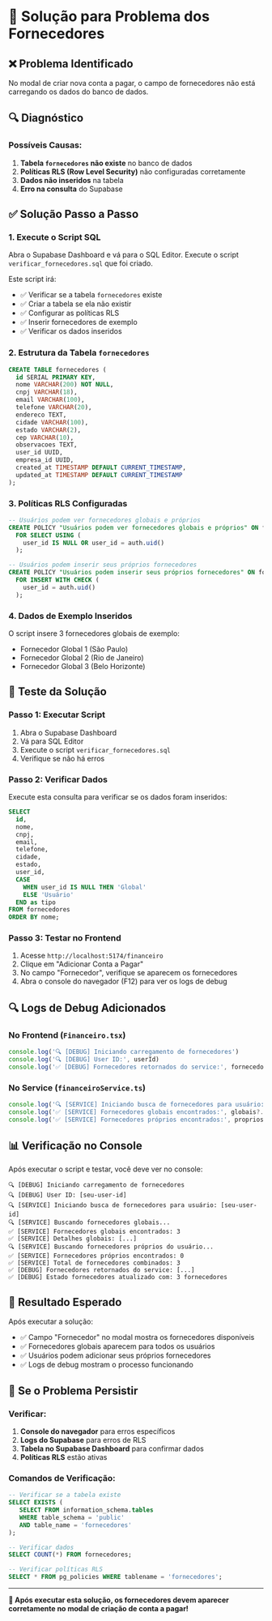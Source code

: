 # 🔧 Solução para Problema dos Fornecedores

## ❌ **Problema Identificado**
No modal de criar nova conta a pagar, o campo de fornecedores não está carregando os dados do banco de dados.

## 🔍 **Diagnóstico**

### **Possíveis Causas:**
1. **Tabela `fornecedores` não existe** no banco de dados
2. **Políticas RLS (Row Level Security)** não configuradas corretamente
3. **Dados não inseridos** na tabela
4. **Erro na consulta** do Supabase

## ✅ **Solução Passo a Passo**

### **1. Execute o Script SQL**
Abra o Supabase Dashboard e vá para o SQL Editor. Execute o script `verificar_fornecedores.sql` que foi criado.

Este script irá:
- ✅ Verificar se a tabela `fornecedores` existe
- ✅ Criar a tabela se ela não existir
- ✅ Configurar as políticas RLS
- ✅ Inserir fornecedores de exemplo
- ✅ Verificar os dados inseridos

### **2. Estrutura da Tabela `fornecedores`**
```sql
CREATE TABLE fornecedores (
  id SERIAL PRIMARY KEY,
  nome VARCHAR(200) NOT NULL,
  cnpj VARCHAR(18),
  email VARCHAR(100),
  telefone VARCHAR(20),
  endereco TEXT,
  cidade VARCHAR(100),
  estado VARCHAR(2),
  cep VARCHAR(10),
  observacoes TEXT,
  user_id UUID,
  empresa_id UUID,
  created_at TIMESTAMP DEFAULT CURRENT_TIMESTAMP,
  updated_at TIMESTAMP DEFAULT CURRENT_TIMESTAMP
);
```

### **3. Políticas RLS Configuradas**
```sql
-- Usuários podem ver fornecedores globais e próprios
CREATE POLICY "Usuários podem ver fornecedores globais e próprios" ON fornecedores
  FOR SELECT USING (
    user_id IS NULL OR user_id = auth.uid()
  );

-- Usuários podem inserir seus próprios fornecedores
CREATE POLICY "Usuários podem inserir seus próprios fornecedores" ON fornecedores
  FOR INSERT WITH CHECK (
    user_id = auth.uid()
  );
```

### **4. Dados de Exemplo Inseridos**
O script insere 3 fornecedores globais de exemplo:
- Fornecedor Global 1 (São Paulo)
- Fornecedor Global 2 (Rio de Janeiro)  
- Fornecedor Global 3 (Belo Horizonte)

## 🧪 **Teste da Solução**

### **Passo 1: Executar Script**
1. Abra o Supabase Dashboard
2. Vá para SQL Editor
3. Execute o script `verificar_fornecedores.sql`
4. Verifique se não há erros

### **Passo 2: Verificar Dados**
Execute esta consulta para verificar se os dados foram inseridos:
```sql
SELECT 
  id, 
  nome, 
  cnpj, 
  email, 
  telefone, 
  cidade, 
  estado, 
  user_id,
  CASE 
    WHEN user_id IS NULL THEN 'Global'
    ELSE 'Usuário'
  END as tipo
FROM fornecedores 
ORDER BY nome;
```

### **Passo 3: Testar no Frontend**
1. Acesse `http://localhost:5174/financeiro`
2. Clique em "Adicionar Conta a Pagar"
3. No campo "Fornecedor", verifique se aparecem os fornecedores
4. Abra o console do navegador (F12) para ver os logs de debug

## 🔍 **Logs de Debug Adicionados**

### **No Frontend (`Financeiro.tsx`)**
```javascript
console.log('🔍 [DEBUG] Iniciando carregamento de fornecedores')
console.log('🔍 [DEBUG] User ID:', userId)
console.log('✅ [DEBUG] Fornecedores retornados do service:', fornecedores)
```

### **No Service (`financeiroService.ts`)**
```javascript
console.log('🔍 [SERVICE] Iniciando busca de fornecedores para usuário:', userId)
console.log('✅ [SERVICE] Fornecedores globais encontrados:', globais?.length || 0)
console.log('✅ [SERVICE] Fornecedores próprios encontrados:', proprios?.length || 0)
```

## 📊 **Verificação no Console**

Após executar o script e testar, você deve ver no console:

```
🔍 [DEBUG] Iniciando carregamento de fornecedores
🔍 [DEBUG] User ID: [seu-user-id]
🔍 [SERVICE] Iniciando busca de fornecedores para usuário: [seu-user-id]
🔍 [SERVICE] Buscando fornecedores globais...
✅ [SERVICE] Fornecedores globais encontrados: 3
✅ [SERVICE] Detalhes globais: [...]
🔍 [SERVICE] Buscando fornecedores próprios do usuário...
✅ [SERVICE] Fornecedores próprios encontrados: 0
✅ [SERVICE] Total de fornecedores combinados: 3
✅ [DEBUG] Fornecedores retornados do service: [...]
✅ [DEBUG] Estado fornecedores atualizado com: 3 fornecedores
```

## 🎯 **Resultado Esperado**

Após executar a solução:
- ✅ Campo "Fornecedor" no modal mostra os fornecedores disponíveis
- ✅ Fornecedores globais aparecem para todos os usuários
- ✅ Usuários podem adicionar seus próprios fornecedores
- ✅ Logs de debug mostram o processo funcionando

## 🚨 **Se o Problema Persistir**

### **Verificar:**
1. **Console do navegador** para erros específicos
2. **Logs do Supabase** para erros de RLS
3. **Tabela no Supabase Dashboard** para confirmar dados
4. **Políticas RLS** estão ativas

### **Comandos de Verificação:**
```sql
-- Verificar se a tabela existe
SELECT EXISTS (
   SELECT FROM information_schema.tables 
   WHERE table_schema = 'public'
   AND table_name = 'fornecedores'
);

-- Verificar dados
SELECT COUNT(*) FROM fornecedores;

-- Verificar políticas RLS
SELECT * FROM pg_policies WHERE tablename = 'fornecedores';
```

---

**🎉 Após executar esta solução, os fornecedores devem aparecer corretamente no modal de criação de conta a pagar!** 